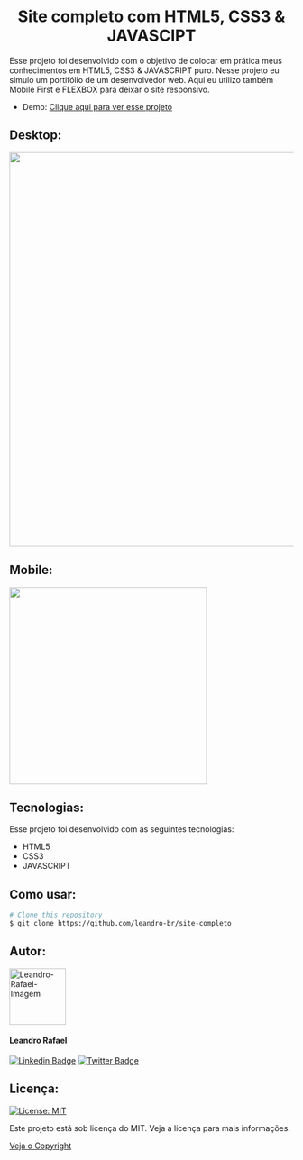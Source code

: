 <div align ="center">

# Site completo com HTML5, CSS3 & JAVASCIPT

</div>

Esse projeto foi desenvolvido com o objetivo de colocar em prática meus conhecimentos em HTML5, CSS3 & JAVASCRIPT puro. Nesse projeto eu simulo um portifólio de um desenvolvedor web. Aqui eu utilizo também Mobile First e FLEXBOX para deixar o site responsivo.

- Demo: [Clique aqui para ver esse projeto](https://leandrorafaeel.github.io/site-completo/)

## Desktop:
<div align="left">
    <img src="assets/media/prints/desktop.png" width="700px">
</div>

## Mobile:
<div align="left">
    <img src="assets/media/prints/mobile.png" width="350px">
</div>

## Tecnologias:
Esse projeto foi desenvolvido com as seguintes tecnologias:

- HTML5
- CSS3
- JAVASCRIPT

## Como usar:

```bash
# Clone this repository
$ git clone https://github.com/leandro-br/site-completo
```

## Autor: 
<img  border-radius="50%" src="https://avatars.githubusercontent.com/u/86384840?v=4" width="100px" alt="Leandro-Rafael-Imagem"/> 

#### Leandro Rafael

[![Linkedin Badge](https://img.shields.io/badge/-LinkedIn-2867B2?style=flat-square&logo=Linkedin&logoColor=white&link=https://www.linkedin.com/in/leandrorafael-dev/)](https://www.linkedin.com/in/leandrorafael-dev/) [![Twitter Badge](https://img.shields.io/badge/-Twitter-1DA1F2?style=flat-square&Color=1DA1F2&logo=twitter&logoColor=white&link=https://twitter.com/leandrorafaelBR)](https://twitter.com/leandrorafaelBR) 

## Licença:
[![License: MIT](https://img.shields.io/badge/License-MIT-yellow.svg)](https://opensource.org/licenses/MIT)

Este projeto está sob licença do MIT. Veja a licença para mais informações:

[Veja o Copyright](https://github.com/leandrorafaeel/site-completo/blob/master/LICENSE)
